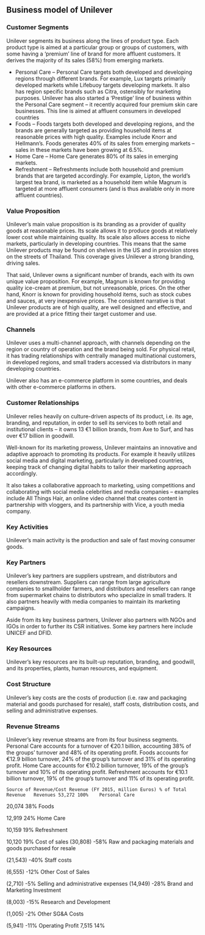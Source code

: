 Business model of Unilever
--------------------------

 ### Customer Segments

 Unilever segments its business along the lines of product type. Each product type is aimed at a particular group or groups of customers, with some having a ‘premium’ line of brand for more affluent customers. It derives the majority of its sales (58%) from emerging markets.

  * Personal Care – Personal Care targets both developed and developing regions through different brands. For example, Lux targets primarily developed markets while Lifebuoy targets developing markets. It also has region specific brands such as Citra, ostensibly for marketing purposes. Unilever has also started a ‘Prestige’ line of business within the Personal Care segment – it recently acquired four premium skin care businesses. This line is aimed at affluent consumers in developed countries
 * Foods – Foods targets both developed and developing regions, and the brands are generally targeted as providing household items at reasonable prices with high quality. Examples include Knorr and Hellmann’s. Foods generates 40% of its sales from emerging markets – sales in these markets have been growing at 6.5%.
 * Home Care – Home Care generates 80% of its sales in emerging markets.
 * Refreshment – Refreshments include both household and premium brands that are targeted accordingly. For example, Lipton, the world’s largest tea brand, is marketed as a household item while Magnum is targeted at more affluent consumers (and is thus available only in more affluent countries).
  ### Value Proposition

 Unilever’s main value proposition is its branding as a provider of quality goods at reasonable prices. Its scale allows it to produce goods at relatively lower cost while maintaining quality. Its scale also allows access to niche markets, particularly in developing countries. This means that the same Unilever products may be found on shelves in the US and in provision stores on the streets of Thailand. This coverage gives Unilever a strong branding, driving sales.

 That said, Unilever owns a significant number of brands, each with its own unique value proposition. For example, Magnum is known for providing quality ice-cream at premium, but not unreasonable, prices. On the other hand, Knorr is known for providing household items, such as stock cubes and sauces, at very inexpensive prices. The consistent narrative is that Unilever products are of high quality, are well designed and effective, and are provided at a price fitting their target customer and use.

 ### Channels

 Unilever uses a multi-channel approach, with channels depending on the region or country of operation and the brand being sold. For physical retail, it has trading relationships with centrally managed multinational customers, in developed regions, and small traders accessed via distributors in many developing countries.

 Unilever also has an e-commerce platform in some countries, and deals with other e-commerce platforms in others.

 ### Customer Relationships

 Unilever relies heavily on culture-driven aspects of its product, i.e. its age, branding, and reputation, in order to sell its services to both retail and institutional clients – it owns 13 €1 billion brands, from Axe to Surf, and has over €17 billion in goodwill.

 Well-known for its marketing prowess, Unilever maintains an innovative and adaptive approach to promoting its products. For example it heavily utilizes social media and digital marketing, particularly in developed countries, keeping track of changing digital habits to tailor their marketing approach accordingly.

 It also takes a collaborative approach to marketing, using competitions and collaborating with social media celebrities and media companies – examples include All Things Hair, an online video channel that creates content in partnership with vloggers, and its partnership with Vice, a youth media company.

 ### Key Activities

 Unilever’s main activity is the production and sale of fast moving consumer goods.

 ### Key Partners

 Unilever’s key partners are suppliers upstream, and distributors and resellers downstream. Suppliers can range from large agriculture companies to smallholder farmers, and distributors and resellers can range from supermarket chains to distributors who specialize in small traders. It also partners heavily with media companies to maintain its marketing campaigns.

 Aside from its key business partners, Unilever also partners with NGOs and IGOs in order to further its CSR initiatives. Some key partners here include UNICEF and DFID.

 ### Key Resources

 Unilever’s key resources are its built-up reputation, branding, and goodwill, and its properties, plants, human resources, and equipment.

 ### Cost Structure

 Unilever’s key costs are the costs of production (i.e. raw and packaging material and goods purchased for resale), staff costs, distribution costs, and selling and administrative expenses.

 ### Revenue Streams

 Unilever’s key revenue streams are from its four business segments. Personal Care accounts for a turnover of €20.1 billion, accounting 38% of the groups’ turnover and 48% of its operating profit. Foods accounts for €12.9 billion turnover, 24% of the group’s turnover and 31% of its operating profit. Home Care accounts for €10.2 billion turnover, 19% of the group’s turnover and 10% of its operating profit. Refreshment accounts for €10.1 billion turnover, 19% of the group’s turnover and 11% of its operating profit.

    Source of Revenue/Cost Revenue (FY 2015, million Euros) % of Total Revenue   Revenues 53,272 100%    Personal Care

  20,074 38%    Foods

  12,919 24%    Home Care

  10,159 19%    Refreshment

  10,120 19%   Cost of sales (30,808) -58%    Raw and packaging materials and goods purchased for resale

  (21,543) -40%    Staff costs

  (6,555) -12%    Other Cost of Sales

  (2,710) -5%   Selling and administrative expenses (14,949) -28%    Brand and Marketing Investment

  (8,003) -15%    Research and Development

  (1,005) -2%    Other SG&A Costs

  (5,941) -11%   Operating Profit 7,515 14%